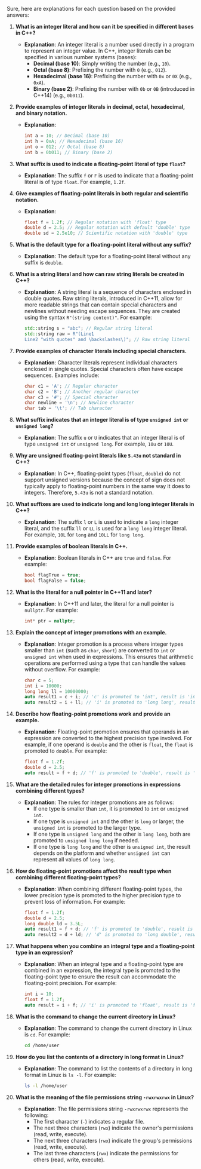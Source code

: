 Sure, here are explanations for each question based on the provided answers:

1. **What is an integer literal and how can it be specified in different bases in C++?**
   - **Explanation**: An integer literal is a number used directly in a program to represent an integer value. In C++, integer literals can be specified in various number systems (bases):
     - **Decimal (base 10)**: Simply writing the number (e.g., `10`).
     - **Octal (base 8)**: Prefixing the number with `0` (e.g., `012`).
     - **Hexadecimal (base 16)**: Prefixing the number with `0x` or `0X` (e.g., `0xA`).
     - **Binary (base 2)**: Prefixing the number with `0b` or `0B` (introduced in C++14) (e.g., `0b011`).

2. **Provide examples of integer literals in decimal, octal, hexadecimal, and binary notation.**
   - **Explanation**:
     ```cpp
     int a = 10; // Decimal (base 10)
     int h = 0xA; // Hexadecimal (base 16)
     int o = 012; // Octal (base 8)
     int b = 0b011; // Binary (base 2)
     ```

3. **What suffix is used to indicate a floating-point literal of type `float`?**
   - **Explanation**: The suffix `f` or `F` is used to indicate that a floating-point literal is of type `float`. For example, `1.2f`.

4. **Give examples of floating-point literals in both regular and scientific notation.**
   - **Explanation**:
     ```cpp
     float f = 1.2f; // Regular notation with 'float' type
     double d = 2.5; // Regular notation with default 'double' type
     double sd = 2.5e10; // Scientific notation with 'double' type
     ```

5. **What is the default type for a floating-point literal without any suffix?**
   - **Explanation**: The default type for a floating-point literal without any suffix is `double`.

6. **What is a string literal and how can raw string literals be created in C++?**
   - **Explanation**: A string literal is a sequence of characters enclosed in double quotes. Raw string literals, introduced in C++11, allow for more readable strings that can contain special characters and newlines without needing escape sequences. They are created using the syntax `R"(string content)"`. For example:
     ```cpp
     std::string s = "abc"; // Regular string literal
     std::string raw = R"(Line1
     Line2 "with quotes" and \backslashes\)"; // Raw string literal
     ```

7. **Provide examples of character literals including special characters.**
   - **Explanation**: Character literals represent individual characters enclosed in single quotes. Special characters often have escape sequences. Examples include:
     ```cpp
     char c1 = 'A'; // Regular character
     char c2 = 'B'; // Another regular character
     char c3 = '#'; // Special character
     char newline = '\n'; // Newline character
     char tab = '\t'; // Tab character
     ```

8. **What suffix indicates that an integer literal is of type `unsigned int` or `unsigned long`?**
   - **Explanation**: The suffix `u` or `U` indicates that an integer literal is of type `unsigned int` or `unsigned long`. For example, `10u` or `10U`.

9. **Why are unsigned floating-point literals like `5.43u` not standard in C++?**
   - **Explanation**: In C++, floating-point types (`float`, `double`) do not support unsigned versions because the concept of sign does not typically apply to floating-point numbers in the same way it does to integers. Therefore, `5.43u` is not a standard notation.

10. **What suffixes are used to indicate long and long long integer literals in C++?**
    - **Explanation**: The suffix `l` or `L` is used to indicate a `long` integer literal, and the suffix `ll` or `LL` is used for a `long long` integer literal. For example, `10L` for `long` and `10LL` for `long long`.

11. **Provide examples of boolean literals in C++.**
    - **Explanation**: Boolean literals in C++ are `true` and `false`. For example:
      ```cpp
      bool flagTrue = true;
      bool flagFalse = false;
      ```

12. **What is the literal for a null pointer in C++11 and later?**
    - **Explanation**: In C++11 and later, the literal for a null pointer is `nullptr`. For example:
      ```cpp
      int* ptr = nullptr;
      ```

13. **Explain the concept of integer promotions with an example.**
    - **Explanation**: Integer promotion is a process where integer types smaller than `int` (such as `char`, `short`) are converted to `int` or `unsigned int` when used in expressions. This ensures that arithmetic operations are performed using a type that can handle the values without overflow. For example:
      ```cpp
      char c = 5;
      int i = 10000;
      long long ll = 10000000;
      auto result1 = c + i; // 'c' is promoted to 'int', result is 'int'
      auto result2 = i + ll; // 'i' is promoted to 'long long', result is 'long long'
      ```

14. **Describe how floating-point promotions work and provide an example.**
    - **Explanation**: Floating-point promotion ensures that operands in an expression are converted to the highest precision type involved. For example, if one operand is `double` and the other is `float`, the `float` is promoted to `double`. For example:
      ```cpp
      float f = 1.2f;
      double d = 2.5;
      auto result = f + d; // 'f' is promoted to 'double', result is 'double'
      ```

15. **What are the detailed rules for integer promotions in expressions combining different types?**
    - **Explanation**: The rules for integer promotions are as follows:
      - If one type is smaller than `int`, it is promoted to `int` or `unsigned int`.
      - If one type is `unsigned int` and the other is `long` or larger, the `unsigned int` is promoted to the larger type.
      - If one type is `unsigned long` and the other is `long long`, both are promoted to `unsigned long long` if needed.
      - If one type is `long long` and the other is `unsigned int`, the result depends on the platform and whether `unsigned int` can represent all values of `long long`.

16. **How do floating-point promotions affect the result type when combining different floating-point types?**
    - **Explanation**: When combining different floating-point types, the lower precision type is promoted to the higher precision type to prevent loss of information. For example:
      ```cpp
      float f = 1.2f;
      double d = 2.5;
      long double ld = 3.5L;
      auto result1 = f + d; // 'f' is promoted to 'double', result is 'double'
      auto result2 = d + ld; // 'd' is promoted to 'long double', result is 'long double'
      ```

17. **What happens when you combine an integral type and a floating-point type in an expression?**
    - **Explanation**: When an integral type and a floating-point type are combined in an expression, the integral type is promoted to the floating-point type to ensure the result can accommodate the floating-point precision. For example:
      ```cpp
      int i = 10;
      float f = 1.2f;
      auto result = i + f; // 'i' is promoted to 'float', result is 'float'
      ```

18. **What is the command to change the current directory in Linux?**
    - **Explanation**: The command to change the current directory in Linux is `cd`. For example:
      ```sh
      cd /home/user
      ```

19. **How do you list the contents of a directory in long format in Linux?**
    - **Explanation**: The command to list the contents of a directory in long format in Linux is `ls -l`. For example:
      ```sh
      ls -l /home/user
      ```

20. **What is the meaning of the file permissions string `-rwxrwxrwx` in Linux?**
    - **Explanation**: The file permissions string `-rwxrwxrwx` represents the following:
      - The first character (`-`) indicates a regular file.
      - The next three characters (`rwx`) indicate the owner's permissions (read, write, execute).
      - The next three characters (`rwx`) indicate the group's permissions (read, write, execute).
      - The last three characters (`rwx`) indicate the permissions for others (read, write, execute).